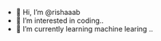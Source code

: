 - 👋 Hi, I’m @rishaaab
- 👀 I’m interested in coding..
- 🌱 I’m currently learning machine learing ..
<!---
rishaaab/rishaaab is a ✨ special ✨ repository because its `README.md` (this file) appears on your GitHub profile.
You can click the Preview link to take a look at your changes.
--->
